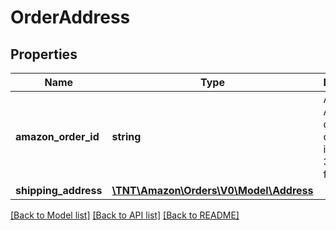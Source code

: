 # OrderAddress

## Properties
Name | Type | Description | Notes
------------ | ------------- | ------------- | -------------
**amazon_order_id** | **string** | An Amazon-defined order identifier, in 3-7-7 format. | 
**shipping_address** | [**\TNT\Amazon\Orders\V0\Model\Address**](Address.md) |  | [optional] 

[[Back to Model list]](../README.md#documentation-for-models) [[Back to API list]](../README.md#documentation-for-api-endpoints) [[Back to README]](../README.md)


